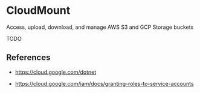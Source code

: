 # CloudMount

Access, upload, download, and manage AWS S3 and GCP Storage buckets

TODO

## References

* https://cloud.google.com/dotnet

* https://cloud.google.com/iam/docs/granting-roles-to-service-accounts
